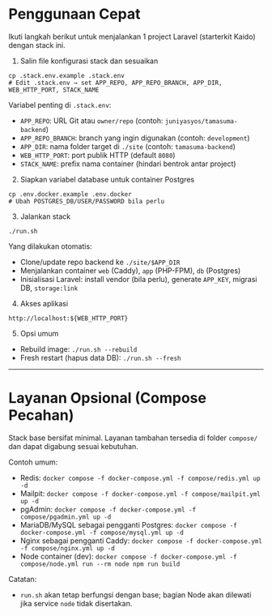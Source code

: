 # Penggunaan Cepat

Ikuti langkah berikut untuk menjalankan 1 project Laravel (starterkit Kaido) dengan stack ini.

1) Salin file konfigurasi stack dan sesuaikan

```
cp .stack.env.example .stack.env
# Edit .stack.env → set APP_REPO, APP_REPO_BRANCH, APP_DIR, WEB_HTTP_PORT, STACK_NAME
```

Variabel penting di `.stack.env`:
- `APP_REPO`: URL Git atau `owner/repo` (contoh: `juniyasyos/tamasuma-backend`)
- `APP_REPO_BRANCH`: branch yang ingin digunakan (contoh: `development`)
- `APP_DIR`: nama folder target di `./site` (contoh: `tamasuma-backend`)
- `WEB_HTTP_PORT`: port publik HTTP (default `8080`)
 - `STACK_NAME`: prefix nama container (hindari bentrok antar project)

2) Siapkan variabel database untuk container Postgres

```
cp .env.docker.example .env.docker
# Ubah POSTGRES_DB/USER/PASSWORD bila perlu
```

3) Jalankan stack

```
./run.sh
```

Yang dilakukan otomatis:
- Clone/update repo backend ke `./site/$APP_DIR`
- Menjalankan container `web` (Caddy), `app` (PHP-FPM), `db` (Postgres)
- Inisialisasi Laravel: install vendor (bila perlu), generate `APP_KEY`, migrasi DB, `storage:link`

4) Akses aplikasi

```
http://localhost:${WEB_HTTP_PORT}
```

5) Opsi umum

- Rebuild image: `./run.sh --rebuild`
- Fresh restart (hapus data DB): `./run.sh --fresh`

---
# Layanan Opsional (Compose Pecahan)

Stack base bersifat minimal. Layanan tambahan tersedia di folder `compose/` dan dapat digabung sesuai kebutuhan.

Contoh umum:
- Redis: `docker compose -f docker-compose.yml -f compose/redis.yml up -d`
- Mailpit: `docker compose -f docker-compose.yml -f compose/mailpit.yml up -d`
- pgAdmin: `docker compose -f docker-compose.yml -f compose/pgadmin.yml up -d`
- MariaDB/MySQL sebagai pengganti Postgres: `docker compose -f docker-compose.yml -f compose/mysql.yml up -d`
- Nginx sebagai pengganti Caddy: `docker compose -f docker-compose.yml -f compose/nginx.yml up -d`
- Node container (dev): `docker compose -f docker-compose.yml -f compose/node.yml run --rm node npm run build`

Catatan:
- `run.sh` akan tetap berfungsi dengan base; bagian Node akan dilewati jika service `node` tidak disertakan.
